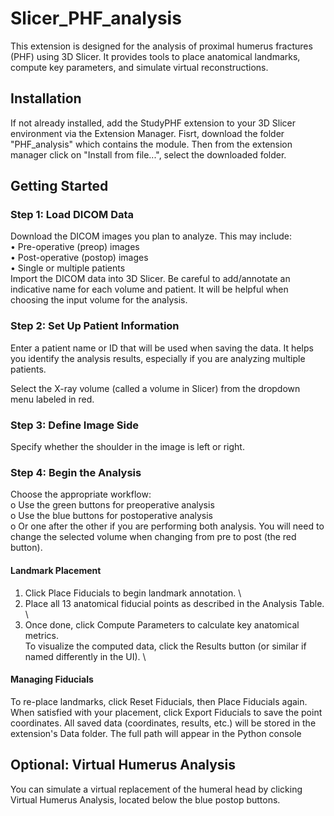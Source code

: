 # Slicer_PHF_analysis
This extension is designed for the analysis of proximal humerus fractures (PHF) using 3D Slicer. It provides tools to place anatomical landmarks, compute key parameters, and simulate virtual reconstructions.

## Installation

If not already installed, add the StudyPHF extension to your 3D Slicer environment via the Extension Manager. Fisrt, download the folder "PHF_analysis" which contains the module. Then from the extension manager click on "Install from file...", select the downloaded folder. 

## Getting Started
### Step 1: Load DICOM Data

Download the DICOM images you plan to analyze. This may include:\
  •	Pre-operative (preop) images \
  •	Post-operative (postop) images \
  •	Single or multiple patients \
Import the DICOM data into 3D Slicer. Be careful to add/annotate an indicative name for each volume and patient. It will be helpful when choosing the input volume for the analysis.

### Step 2: Set Up Patient Information
Enter a patient name or ID that will be used when saving the data. It helps you identify the analysis results, especially if you are analyzing multiple patients.

Select the X-ray volume (called a volume in Slicer) from the dropdown menu labeled in red.

### Step 3: Define Image Side
Specify whether the shoulder in the image is left or right.

### Step 4: Begin the Analysis
Choose the appropriate workflow: \
o	Use the green buttons for preoperative analysis \
o	Use the blue buttons for postoperative analysis \
o	Or one after the other if you are performing both analysis. You will need to change the selected volume when changing from pre to post (the red button).

#### Landmark Placement
1.	Click Place Fiducials to begin landmark annotation. \
2.	Place all 13 anatomical fiducial points as described in the Analysis Table. \
3.	Once done, click Compute Parameters to calculate key anatomical metrics. \
To visualize the computed data, click the Results button (or similar if named differently in the UI). \

#### Managing Fiducials
To re-place landmarks, click Reset Fiducials, then Place Fiducials again. When satisfied with your placement, click Export Fiducials to save the point coordinates.
All saved data (coordinates, results, etc.) will be stored in the extension's Data folder. The full path will appear in the Python console


## Optional: Virtual Humerus Analysis
You can simulate a virtual replacement of the humeral head by clicking Virtual Humerus Analysis, located below the blue  postop buttons.
